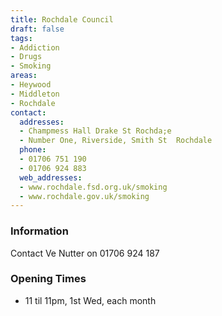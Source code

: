 ```yaml
---
title: Rochdale Council
draft: false
tags:
- Addiction
- Drugs
- Smoking
areas:
- Heywood
- Middleton
- Rochdale
contact:
  addresses:
  - Champmess Hall Drake St Rochda;e
  - Number One, Riverside, Smith St  Rochdale
  phone:
  - 01706 751 190
  - 01706 924 883
  web_addresses:
  - www.rochdale.fsd.org.uk/smoking
  - www.rochdale.gov.uk/smoking
---
```


### Information
Contact Ve Nutter on 01706 924 187

### Opening Times
* 11 til 11pm,  1st Wed, each month

